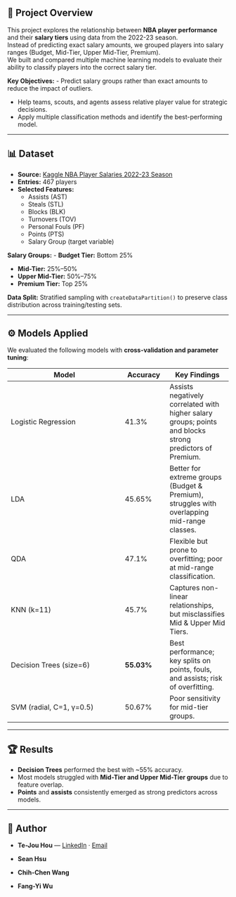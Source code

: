 ## 📌 Project Overview

This project explores the relationship between **NBA player
performance** and their **salary tiers** using data from the 2022-23
season.  
Instead of predicting exact salary amounts, we grouped players into
salary ranges (Budget, Mid-Tier, Upper Mid-Tier, Premium).  
We built and compared multiple machine learning models to evaluate their
ability to classify players into the correct salary tier.

**Key Objectives:** - Predict salary groups rather than exact amounts to
reduce the impact of outliers.  
- Help teams, scouts, and agents assess relative player value for
strategic decisions.  
- Apply multiple classification methods and identify the best-performing
model.

------------------------------------------------------------------------

## 📊 Dataset

-   **Source:** [Kaggle NBA Player Salaries 2022-23
    Season](https://www.kaggle.com/)  
-   **Entries:** 467 players  
-   **Selected Features:**
    -   Assists (AST)  
    -   Steals (STL)  
    -   Blocks (BLK)  
    -   Turnovers (TOV)  
    -   Personal Fouls (PF)  
    -   Points (PTS)  
    -   Salary Group (target variable)

**Salary Groups:** - **Budget Tier:** Bottom 25%  
- **Mid-Tier:** 25%–50%  
- **Upper Mid-Tier:** 50%–75%  
- **Premium Tier:** Top 25%

**Data Split:** Stratified sampling with `createDataPartition()` to
preserve class distribution across training/testing sets.

------------------------------------------------------------------------

## ⚙️ Models Applied

We evaluated the following models with **cross-validation and parameter
tuning**:

<table>
<colgroup>
<col style="width: 51%" />
<col style="width: 20%" />
<col style="width: 28%" />
</colgroup>
<thead>
<tr>
<th>Model</th>
<th>Accuracy</th>
<th>Key Findings</th>
</tr>
</thead>
<tbody>
<tr>
<td>Logistic Regression</td>
<td>41.3%</td>
<td>Assists negatively correlated with higher salary groups; points and
blocks strong predictors of Premium.</td>
</tr>
<tr>
<td>LDA</td>
<td>45.65%</td>
<td>Better for extreme groups (Budget &amp; Premium), struggles with
overlapping mid-range classes.</td>
</tr>
<tr>
<td>QDA</td>
<td>47.1%</td>
<td>Flexible but prone to overfitting; poor at mid-range
classification.</td>
</tr>
<tr>
<td>KNN (k=11)</td>
<td>45.7%</td>
<td>Captures non-linear relationships, but misclassifies Mid &amp; Upper
Mid Tiers.</td>
</tr>
<tr>
<td>Decision Trees (size=6)</td>
<td><strong>55.03%</strong></td>
<td>Best performance; key splits on points, fouls, and assists; risk of
overfitting.</td>
</tr>
<tr>
<td>SVM (radial, C=1, γ=0.5)</td>
<td>50.67%</td>
<td>Poor sensitivity for mid-tier groups.</td>
</tr>
</tbody>
</table>

------------------------------------------------------------------------

## 🏆 Results

-   **Decision Trees** performed the best with ~55% accuracy.  
-   Most models struggled with **Mid-Tier and Upper Mid-Tier groups**
    due to feature overlap.  
-   **Points** and **assists** consistently emerged as strong predictors
    across models.

------------------------------------------------------------------------

## 👤 Author

-   **Te-Jou Hou** —
    [LinkedIn](%7B%7Bwww.linkedin.com/in/te-jou-hou%7D%7D) ·
    [Email](mailto:%7B%7Bth5955a@american.edu%7D%7D)

-   **Sean Hsu**

-   **Chih-Chen Wang**

-   **Fang-Yi Wu**
